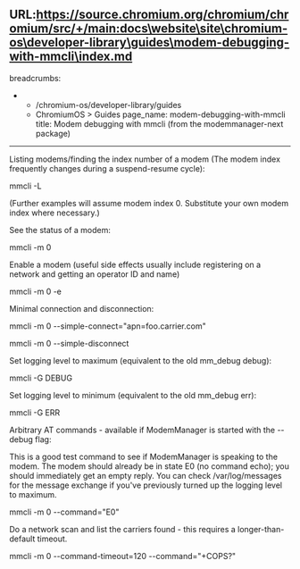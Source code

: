 URL:https://source.chromium.org/chromium/chromium/src/+/main:docs\website\site\chromium-os\developer-library\guides\modem-debugging-with-mmcli\index.md
---
breadcrumbs:
- - /chromium-os/developer-library/guides
  - ChromiumOS > Guides
page_name: modem-debugging-with-mmcli
title: Modem debugging with mmcli (from the modemmanager-next package)
---

Listing modems/finding the index number of a modem (The modem index frequently
changes during a suspend-resume cycle):

mmcli -L

(Further examples will assume modem index 0. Substitute your own modem index
where necessary.)

See the status of a modem:

mmcli -m 0

Enable a modem (useful side effects usually include registering on a network and
getting an operator ID and name)

mmcli -m 0 -e

Minimal connection and disconnection:

mmcli -m 0 --simple-connect="apn=foo.carrier.com"

mmcli -m 0 --simple-disconnect

Set logging level to maximum (equivalent to the old mm_debug debug):

mmcli -G DEBUG

Set logging level to minimum (equivalent to the old mm_debug err):

mmcli -G ERR

Arbitrary AT commands - available if ModemManager is started with the --debug
flag:

This is a good test command to see if ModemManager is speaking to the modem. The
modem should already be in state E0 (no command echo); you should immediately
get an empty reply. You can check /var/log/messages for the message exchange if
you've previously turned up the logging level to maximum.

mmcli -m 0 --command="E0"

Do a network scan and list the carriers found - this requires a
longer-than-default timeout.

mmcli -m 0 --command-timeout=120 --command="+COPS?"
